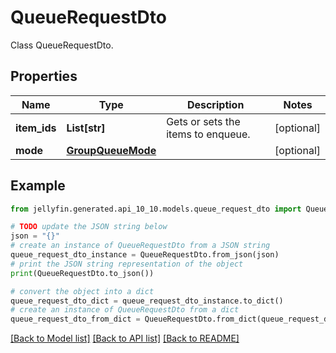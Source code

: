 # QueueRequestDto

Class QueueRequestDto.

## Properties

Name | Type | Description | Notes
------------ | ------------- | ------------- | -------------
**item_ids** | **List[str]** | Gets or sets the items to enqueue. | [optional] 
**mode** | [**GroupQueueMode**](GroupQueueMode.md) |  | [optional] 

## Example

```python
from jellyfin.generated.api_10_10.models.queue_request_dto import QueueRequestDto

# TODO update the JSON string below
json = "{}"
# create an instance of QueueRequestDto from a JSON string
queue_request_dto_instance = QueueRequestDto.from_json(json)
# print the JSON string representation of the object
print(QueueRequestDto.to_json())

# convert the object into a dict
queue_request_dto_dict = queue_request_dto_instance.to_dict()
# create an instance of QueueRequestDto from a dict
queue_request_dto_from_dict = QueueRequestDto.from_dict(queue_request_dto_dict)
```
[[Back to Model list]](../README.md#documentation-for-models) [[Back to API list]](../README.md#documentation-for-api-endpoints) [[Back to README]](../README.md)


